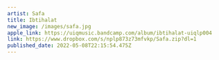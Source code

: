 ```yaml
---
artist: Safa
title: Ibtihalat
new_image: /images/safa.jpg
apple_link: https://uiqmusic.bandcamp.com/album/ibtihalat-uiqlp004
link: https://www.dropbox.com/s/nplp873z73mfvkp/Safa.zip?dl=1
published_date: 2022-05-08T22:15:54.475Z
---
```


